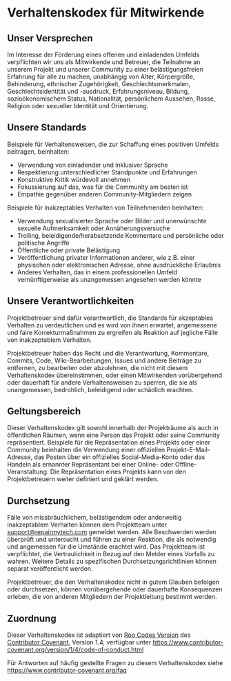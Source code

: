 # Verhaltenskodex für Mitwirkende

## Unser Versprechen

Im Interesse der Förderung eines offenen und einladenden Umfelds verpflichten wir uns als
Mitwirkende und Betreuer, die Teilnahme an unserem Projekt und
unserer Community zu einer belästigungsfreien Erfahrung für alle zu machen, unabhängig von Alter, Körpergröße,
Behinderung, ethnischer Zugehörigkeit, Geschlechtsmerkmalen, Geschlechtsidentität und -ausdruck,
Erfahrungsniveau, Bildung, sozioökonomischem Status, Nationalität, persönlichem
Aussehen, Rasse, Religion oder sexueller Identität und Orientierung.

## Unsere Standards

Beispiele für Verhaltensweisen, die zur Schaffung eines positiven Umfelds beitragen,
beinhalten:

- Verwendung von einladender und inklusiver Sprache
- Respektierung unterschiedlicher Standpunkte und Erfahrungen
- Konstruktive Kritik würdevoll annehmen
- Fokussierung auf das, was für die Community am besten ist
- Empathie gegenüber anderen Community-Mitgliedern zeigen

Beispiele für inakzeptables Verhalten von Teilnehmenden beinhalten:

- Verwendung sexualisierter Sprache oder Bilder und unerwünschte sexuelle Aufmerksamkeit oder
  Annäherungsversuche
- Trolling, beleidigende/herabsetzende Kommentare und persönliche oder politische Angriffe
- Öffentliche oder private Belästigung
- Veröffentlichung privater Informationen anderer, wie z.B. einer physischen oder elektronischen
  Adresse, ohne ausdrückliche Erlaubnis
- Anderes Verhalten, das in einem professionellen Umfeld vernünftigerweise als unangemessen angesehen werden könnte

## Unsere Verantwortlichkeiten

Projektbetreuer sind dafür verantwortlich, die Standards für akzeptables
Verhalten zu verdeutlichen und es wird von ihnen erwartet, angemessene und faire Korrekturmaßnahmen zu ergreifen als
Reaktion auf jegliche Fälle von inakzeptablem Verhalten.

Projektbetreuer haben das Recht und die Verantwortung, Kommentare, Commits, Code, Wiki-Bearbeitungen,
Issues und andere Beiträge zu entfernen, zu bearbeiten oder abzulehnen,
die nicht mit diesem Verhaltenskodex übereinstimmen, oder einen Mitwirkenden vorübergehend oder
dauerhaft für andere Verhaltensweisen zu sperren, die sie als unangemessen,
bedrohlich, beleidigend oder schädlich erachten.

## Geltungsbereich

Dieser Verhaltenskodex gilt sowohl innerhalb der Projekträume als auch in öffentlichen Räumen,
wenn eine Person das Projekt oder seine Community repräsentiert. Beispiele für
die Repräsentation eines Projekts oder einer Community beinhalten die Verwendung einer offiziellen Projekt-E-Mail-
Adresse, das Posten über ein offizielles Social-Media-Konto oder das Handeln als ernannter
Repräsentant bei einer Online- oder Offline-Veranstaltung. Die Repräsentation eines Projekts kann
von den Projektbetreuern weiter definiert und geklärt werden.

## Durchsetzung

Fälle von missbräuchlichem, belästigendem oder anderweitig inakzeptablem Verhalten können
dem Projektteam unter support@repairmytech.com gemeldet werden. Alle
Beschwerden werden überprüft und untersucht und führen zu einer Reaktion, die
als notwendig und angemessen für die Umstände erachtet wird. Das Projektteam ist
verpflichtet, die Vertraulichkeit in Bezug auf den Melder eines Vorfalls zu wahren.
Weitere Details zu spezifischen Durchsetzungsrichtlinien können separat veröffentlicht werden.

Projektbetreuer, die den Verhaltenskodex nicht in gutem Glauben befolgen oder durchsetzen,
können vorübergehende oder dauerhafte Konsequenzen erleben, die von anderen
Mitgliedern der Projektleitung bestimmt werden.

## Zuordnung

Dieser Verhaltenskodex ist adaptiert von [Roo Codes Version][roo_coc] des [Contributor Covenant][homepage], Version 1.4,
verfügbar unter https://www.contributor-covenant.org/version/1/4/code-of-conduct.html

[roo_coc]: https://github.com/RooVetGit/Roo-Code/blob/main/CODE_OF_CONDUCT.md
[homepage]: https://www.contributor-covenant.org

Für Antworten auf häufig gestellte Fragen zu diesem Verhaltenskodex siehe
https://www.contributor-covenant.org/faq
